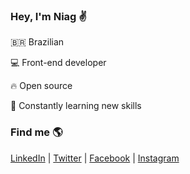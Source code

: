 ### Hey, I'm Niag :v:

:brazil: Brazilian

:computer: Front-end developer 

:fire: Open source

:rocket: Constantly learning new skills

### Find me :earth_americas:

[LinkedIn](https://www.linkedin.com/in/niagalves/) | 
[Twitter](https://twitter.com/niagalves/) | 
[Facebook](https://www.facebook.com/niagalves/) | 
[Instagram](https://www.instagram.com/niagalves/)
